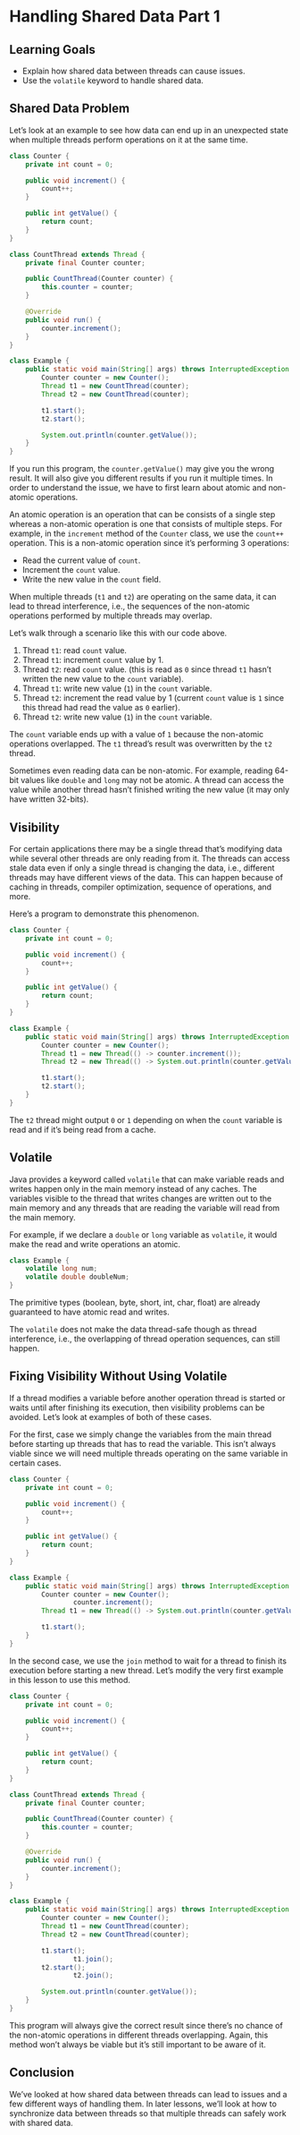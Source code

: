 # Handling Shared Data Part 1

## Learning Goals

- Explain how shared data between threads can cause issues.
- Use the `volatile` keyword to handle shared data.

## Shared Data Problem

Let’s look at an example to see how data can end up in an unexpected state when
multiple threads perform operations on it at the same time.

```java
class Counter {
    private int count = 0;

    public void increment() {
        count++;
    }

    public int getValue() {
        return count;
    }
}

class CountThread extends Thread {
    private final Counter counter;

    public CountThread(Counter counter) {
        this.counter = counter;
    }

    @Override
    public void run() {
        counter.increment();
    }
}

class Example {
    public static void main(String[] args) throws InterruptedException {
        Counter counter = new Counter();
        Thread t1 = new CountThread(counter);
        Thread t2 = new CountThread(counter);

        t1.start();
        t2.start();

        System.out.println(counter.getValue());
    }
}
```

If you run this program, the `counter.getValue()` may give you the wrong result.
It will also give you different results if you run it multiple times. In order
to understand the issue, we have to first learn about atomic and non-atomic
operations.

An atomic operation is an operation that can be consists of a single step
whereas a non-atomic operation is one that consists of multiple steps. For
example, in the `increment` method of the `Counter` class, we use the `count++`
operation. This is a non-atomic operation since it’s performing 3 operations:

- Read the current value of `count`.
- Increment the `count` value.
- Write the new value in the `count` field.

When multiple threads (`t1` and `t2`) are operating on the same data, it can
lead to thread interference, i.e., the sequences of the non-atomic operations
performed by multiple threads may overlap.

Let’s walk through a scenario like this with our code above.

1. Thread `t1`: read `count` value.
2. Thread `t1`: increment `count` value by 1.
3. Thread `t2`: read `count` value. (this is read as `0` since thread `t1`
   hasn’t written the new value to the `count` variable).
4. Thread `t1`: write new value (`1`) in the `count` variable.
5. Thread `t2`: increment the read value by 1 (current `count` value is `1`
   since this thread had read the value as `0` earlier).
6. Thread `t2`: write new value (`1`) in the `count` variable.

The `count` variable ends up with a value of `1` because the non-atomic
operations overlapped. The `t1` thread’s result was overwritten by the `t2`
thread.

Sometimes even reading data can be non-atomic. For example, reading 64-bit
values like `double` and `long` may not be atomic. A thread can access the value
while another thread hasn’t finished writing the new value (it may only have
written 32-bits).

## Visibility

For certain applications there may be a single thread that’s modifying data
while several other threads are only reading from it. The threads can access
stale data even if only a single thread is changing the data, i.e., different
threads may have different views of the data. This can happen because of caching
in threads, compiler optimization, sequence of operations, and more.

Here’s a program to demonstrate this phenomenon.

```java
class Counter {
    private int count = 0;

    public void increment() {
        count++;
    }

    public int getValue() {
        return count;
    }
}

class Example {
    public static void main(String[] args) throws InterruptedException {
        Counter counter = new Counter();
        Thread t1 = new Thread(() -> counter.increment());
        Thread t2 = new Thread(() -> System.out.println(counter.getValue()));

        t1.start();
        t2.start();
    }
}
```

The `t2` thread might output `0` or `1` depending on when the `count` variable
is read and if it’s being read from a cache.

## Volatile

Java provides a keyword called `volatile` that can make variable reads and
writes happen only in the main memory instead of any caches. The variables
visible to the thread that writes changes are written out to the main memory and
any threads that are reading the variable will read from the main memory.

For example, if we declare a `double` or `long` variable as `volatile`, it would
make the read and write operations an atomic.

```java
class Example {
    volatile long num;
    volatile double doubleNum;
}
```

The primitive types (boolean, byte, short, int, char, float) are already
guaranteed to have atomic read and writes.

The `volatile` does not make the data thread-safe though as thread interference,
i.e., the overlapping of thread operation sequences, can still happen.

## Fixing Visibility Without Using Volatile

If a thread modifies a variable before another operation thread is started or
waits until after finishing its execution, then visibility problems can be
avoided. Let’s look at examples of both of these cases.

For the first, case we simply change the variables from the main thread before
starting up threads that has to read the variable. This isn’t always viable
since we will need multiple threads operating on the same variable in certain
cases.

```java
class Counter {
    private int count = 0;

    public void increment() {
        count++;
    }

    public int getValue() {
        return count;
    }
}

class Example {
    public static void main(String[] args) throws InterruptedException {
        Counter counter = new Counter();
				counter.increment();
        Thread t1 = new Thread(() -> System.out.println(counter.getValue()));

        t1.start();
    }
}
```

In the second case, we use the `join` method to wait for a thread to finish its
execution before starting a new thread. Let’s modify the very first example in
this lesson to use this method.

```java
class Counter {
    private int count = 0;

    public void increment() {
        count++;
    }

    public int getValue() {
        return count;
    }
}

class CountThread extends Thread {
    private final Counter counter;

    public CountThread(Counter counter) {
        this.counter = counter;
    }

    @Override
    public void run() {
        counter.increment();
    }
}

class Example {
    public static void main(String[] args) throws InterruptedException {
        Counter counter = new Counter();
        Thread t1 = new CountThread(counter);
        Thread t2 = new CountThread(counter);

        t1.start();
				t1.join();
        t2.start();
				t2.join();

        System.out.println(counter.getValue());
    }
}
```

This program will always give the correct result since there’s no chance of the
non-atomic operations in different threads overlapping. Again, this method won’t
always be viable but it’s still important to be aware of it.

## Conclusion

We’ve looked at how shared data between threads can lead to issues and a few
different ways of handling them. In later lessons, we’ll look at how to
synchronize data between threads so that multiple threads can safely work with
shared data.
